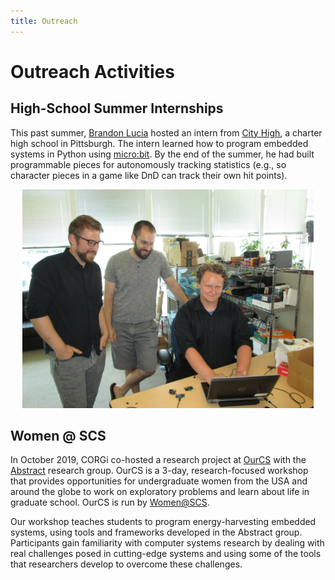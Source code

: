 ```yaml
---
title: Outreach
---
```


# Outreach Activities

## High-School Summer Internships

This past summer, [Brandon Lucia](https://brandonlucia.com) hosted an intern from [City High](https://cityhigh.org),
a charter high school in Pittsburgh.
The intern learned how to program embedded systems in Python using [micro:bit](https://microbit.org).
By the end of the summer, he had built programmable pieces for autonomously tracking statistics
(e.g., so character pieces in a game like DnD can track their own hit points).

<center>
<img src="images/2019-07-10-dylan-joos.jpg" class="person" style="height: 350px !important; width: auto !important" />
</center>

## Women @ SCS

In October 2019, CORGi co-hosted a research project at [OurCS](https://www.cmu.edu/cs/ourcs/) with
the [Abstract](https://abstract.ece.cmu.edu) research group.
OurCS is a 3-day, research-focused workshop that provides opportunities for undergraduate women
from the USA and around the globe to work on exploratory problems and learn about life in graduate school.
OurCS is run by [Women@SCS](https://www.women.cs.cmu.edu).

Our workshop teaches students to program energy-harvesting embedded systems,
using tools and frameworks developed in the Abstract group.
Participants gain familiarity with computer systems research
by dealing with real challenges posed in cutting-edge systems
and using some of the tools that researchers develop to overcome these challenges.


